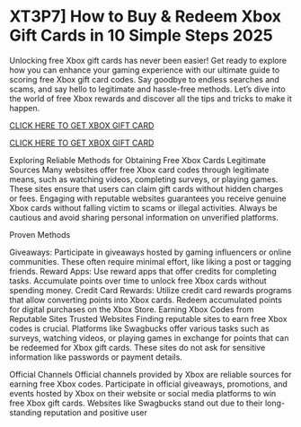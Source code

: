 # XT3P7] How to Buy & Redeem Xbox Gift Cards in 10 Simple Steps 2025

Unlocking free Xbox gift cards has never been easier! Get ready to explore how you can enhance your gaming experience with our ultimate guide to scoring free Xbox gift card codes. Say goodbye to endless searches and scams, and say hello to legitimate and hassle-free methods. Let’s dive into the world of free Xbox rewards and discover all the tips and tricks to make it happen.

[CLICK HERE TO GET XBOX GIFT CARD](https://appbitly.com/juAHj)


[CLICK HERE TO GET XBOX GIFT CARD
](https://appbitly.com/juAHj)

Exploring Reliable Methods for Obtaining Free Xbox Cards
Legitimate Sources
Many websites offer free Xbox card codes through legitimate means, such as watching videos, completing surveys, or playing games. These sites ensure that users can claim gift cards without hidden charges or fees. Engaging with reputable websites guarantees you receive genuine Xbox cards without falling victim to scams or illegal activities. Always be cautious and avoid sharing personal information on unverified platforms.

Proven Methods

Giveaways: Participate in giveaways hosted by gaming influencers or online communities. These often require minimal effort, like liking a post or tagging friends.
Reward Apps: Use reward apps that offer credits for completing tasks. Accumulate points over time to unlock free Xbox cards without spending money.
Credit Card Rewards: Utilize credit card rewards programs that allow converting points into Xbox cards. Redeem accumulated points for digital purchases on the Xbox Store.
Earning Xbox Codes from Reputable Sites
Trusted Websites
Finding reputable sites to earn free Xbox codes is crucial. Platforms like Swagbucks offer various tasks such as surveys, watching videos, or playing games in exchange for points that can be redeemed for Xbox gift cards. These sites do not ask for sensitive information like passwords or payment details.

Official Channels
Official channels provided by Xbox are reliable sources for earning free Xbox codes. Participate in official giveaways, promotions, and events hosted by Xbox on their website or social media platforms to win free Xbox gift cards. Websites like Swagbucks stand out due to their long-standing reputation and positive user

